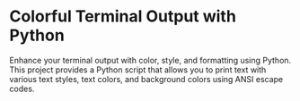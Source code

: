 # Colorful Terminal Output with Python

Enhance your terminal output with color, style, and formatting using Python. This project provides a Python script that allows you to print text with various text styles, text colors, and background colors using ANSI escape codes.

